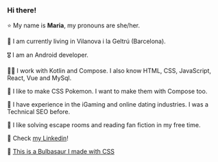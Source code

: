 ### Hi there! 

⭐️ My name is **Maria**, my pronouns are she/her.

🐗 I am currently living in Vilanova i la Geltrú (Barcelona).

🎖 I am an Android developer.

💃🏻 I work with Kotlin and Compose. I also know HTML, CSS, JavaScript, React, Vue and MySql.

🐔 I like to make CSS Pokemon. I want to make them with Compose too.

🍄 I have experience in the iGaming and online dating industries. I was a Technical SEO before.

🌚 I like solving escape rooms and reading fan fiction in my free time.

🌮 Check [my Linkedin](https://www.linkedin.com/in/mariamvg/)!

🥦 [This is a Bulbasaur I made with CSS](https://emepox.github.io/css_bulbasaur/)




<!--
**emepox/emepox** is a ✨ _special_ ✨ repository because its `README.md` (this file) appears on your GitHub profile.

Here are some ideas to get you started:

- 🔭 I’m currently working on ...
- 🌱 I’m currently learning ...
- 👯 I’m looking to collaborate on ...
- 🤔 I’m looking for help with ...
- 💬 Ask me about ...
- 📫 How to reach me: ...
- 😄 Pronouns: ...
- ⚡ Fun fact: ...
-->
